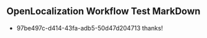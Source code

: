 ## OpenLocalization Workflow Test MarkDown
* 97be497c-d414-43fa-adb5-50d47d204713 thanks!

<!--HONumber=Aug16_HO5-->


